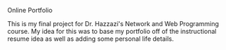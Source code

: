 Online Portfolio

This is my final project for Dr. Hazzazi's Network and Web Programming course. 
My idea for this was to base my portfolio off of the instructional resume idea as well as adding some personal life details.

